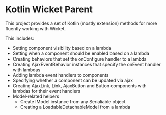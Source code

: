 Kotlin Wicket Parent
====================

This project provides a set of Kotlin (mostly extension) methods for more fluently working with Wicket.

This includes:

* Setting component visibility based on a lambda
* Setting when a component should be enabled based on a lambda
* Creating behaviors that set the onConfigure handler to a lambda
* Creating AjaxEventBehavior instances that specify the onEvent handler with lambdas
* Adding lambda event handlers to components
* Specifying whether a component can be updated via ajax
* Creating AjaxLink, Link, AjaxButton and Button components with lambdas for their event handlers
* Model-related helpers
  * Create IModel instance from any Serialiable object
  * Creating a LoadableDetachableModel from a lambda

